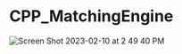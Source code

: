 # CPP_MatchingEngine
![Screen Shot 2023-02-10 at 2 49 40 PM](https://user-images.githubusercontent.com/15972201/218187695-e6d5e6a0-d821-44ee-a2c8-11f4b01d999e.png)

